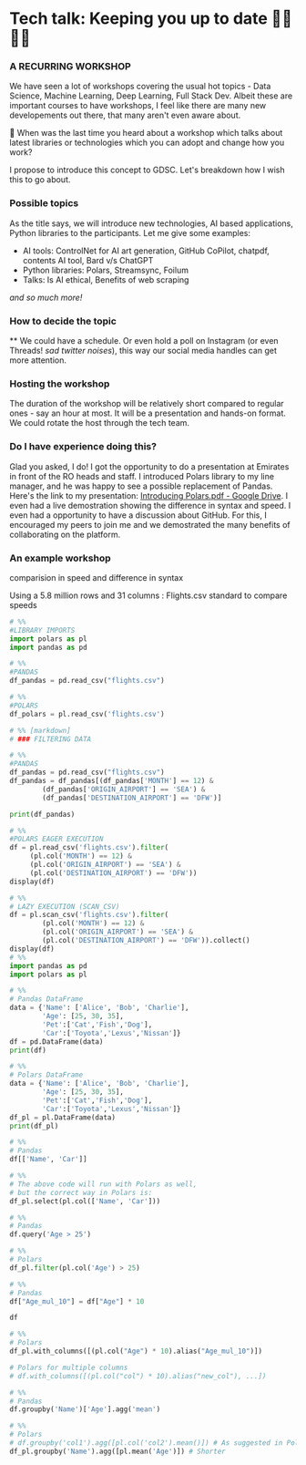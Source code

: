 # Tech talk: Keeping you up to date 👩‍💻👨‍💻

### A RECURRING WORKSHOP

We have seen a lot of workshops covering the usual hot topics - Data Science, Machine Learning, Deep Learning, Full Stack Dev. Albeit these are important courses to have workshops, I feel like there are many new developements out there, that many aren't even aware about.

🤔 When was the last time you heard about a workshop which talks about latest libraries or technologies which you can adopt and change how you work?

I propose to introduce this concept to GDSC. Let's breakdown how I wish this to go about.

### Possible topics 
As the title says, we will introduce new technologies, AI based applications, Python libraries to the participants. Let me give some examples:

- AI tools: ControlNet for AI art generation, GitHub CoPilot, chatpdf, contents AI tool, Bard v/s ChatGPT 
- Python libraries: Polars, Streamsync, Foilum
- Talks: Is AI ethical, Benefits of web scraping

*and so much more!*

### How to decide the topic 
** We could have a schedule. Or even hold a poll on Instagram (or even Threads! *sad twitter noises*), this way our social media handles can get more attention.

### Hosting the workshop
The duration of the workshop will be relatively short compared to regular ones - say an hour at most. It will be a presentation and hands-on format. We could rotate the host through the tech team.

### Do I have experience doing this? 
Glad you asked, I do! I got the opportunity to do a presentation at Emirates in front of the RO heads and staff. I introduced Polars library to my line manager, and he was happy to see a possible replacement of Pandas. Here's the link to my presentation: [Introducing Polars.pdf - Google Drive](https://drive.google.com/file/d/1yR7pIU3On_yzlDBxHv8aWZlyidgyecNq/view?usp=sharing). I even had a live demostration showing the difference in syntax and speed. I even had a opportunity to have a discussion about GitHub. For this, I encouraged my peers to join me and we demostrated the many benefits of collaborating on the platform.

### An example workshop

comparision in speed and difference in syntax

Using a 5.8 million rows and 31 columns : Flights.csv standard to compare speeds

```python
# %%
#LIBRARY IMPORTS
import polars as pl
import pandas as pd

# %%
#PANDAS
df_pandas = pd.read_csv("flights.csv")

# %%
#POLARS
df_polars = pl.read_csv('flights.csv')

# %% [markdown]
# ### FILTERING DATA

# %%
#PANDAS
df_pandas = pd.read_csv("flights.csv")
df_pandas = df_pandas[(df_pandas['MONTH'] == 12) &
        (df_pandas['ORIGIN_AIRPORT'] == 'SEA') &
        (df_pandas['DESTINATION_AIRPORT'] == 'DFW')]

print(df_pandas)

# %%
#POLARS EAGER EXECUTION
df = pl.read_csv('flights.csv').filter(
     (pl.col('MONTH') == 12) &
     (pl.col('ORIGIN_AIRPORT') == 'SEA') &
     (pl.col('DESTINATION_AIRPORT') == 'DFW'))
display(df)

# %%
# LAZY EXECUTION (SCAN_CSV)
df = pl.scan_csv('flights.csv').filter(
        (pl.col('MONTH') == 12) &
        (pl.col('ORIGIN_AIRPORT') == 'SEA') &
        (pl.col('DESTINATION_AIRPORT') == 'DFW')).collect()
display(df)
# %%
import pandas as pd
import polars as pl

# %%
# Pandas DataFrame
data = {'Name': ['Alice', 'Bob', 'Charlie'],
        'Age': [25, 30, 35],
        'Pet':['Cat','Fish','Dog'],
        'Car':['Toyota','Lexus','Nissan']}
df = pd.DataFrame(data)
print(df)

# %%
# Polars DataFrame
data = {'Name': ['Alice', 'Bob', 'Charlie'],
        'Age': [25, 30, 35],
        'Pet':['Cat','Fish','Dog'],
        'Car':['Toyota','Lexus','Nissan']}
df_pl = pl.DataFrame(data)
print(df_pl)

# %%
# Pandas
df[['Name', 'Car']]

# %%
# The above code will run with Polars as well,
# but the correct way in Polars is:
df_pl.select(pl.col(['Name', 'Car']))

# %%
# Pandas
df.query('Age > 25')

# %%
# Polars
df_pl.filter(pl.col('Age') > 25)

# %%
# Pandas
df["Age_mul_10"] = df["Age"] * 10

df

# %%
# Polars
df_pl.with_columns([(pl.col("Age") * 10).alias("Age_mul_10")])

# Polars for multiple columns
# df.with_columns([(pl.col("col") * 10).alias("new_col"), ...])

# %%
# Pandas
df.groupby('Name')['Age'].agg('mean')

# %%
# Polars
# df.groupby('col1').agg([pl.col('col2').mean()]) # As suggested in Polars docs
df_pl.groupby('Name').agg([pl.mean('Age')]) # Shorter
```